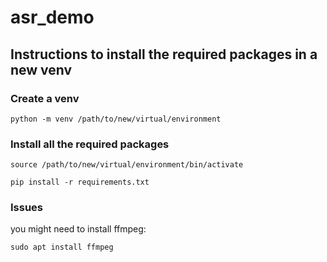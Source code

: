 # asr_demo

## Instructions to install the required packages in a new venv 

### Create a venv

```python -m venv /path/to/new/virtual/environment```



### Install all the required packages

```source /path/to/new/virtual/environment/bin/activate```

```pip install -r requirements.txt```


### Issues

you might need to install ffmpeg:

```sudo apt install ffmpeg```

